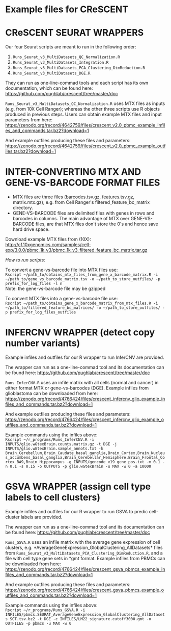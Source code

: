 # Example files for CReSCENT

CReSCENT SEURAT WRAPPERS
================

Our four Seurat scripts are meant to run in the following order:
1. `Runs_Seurat_v3_MultiDatasets_QC_Normalization.R`
2. `Runs_Seurat_v3_MultiDatasets_Integration.R`
3. `Runs_Seurat_v3_MultiDatasets_PCA_Clustering_DimReduction.R`
4. `Runs_Seurat_v3_MultiDatasets_DGE.R`

They can run as one-line-commad tools and each script has its own documentation, which can be found here:
https://github.com/pughlab/crescent/tree/master/doc

`Runs_Seurat_v3_MultiDatasets_QC_Normalization.R` uses MTX files as inputs (e.g. from 10X Cell Ranger); whereas the other three scripts use R objects produced in previous steps. Users can obtain example MTX files and input parameters from here:<br />
https://zenodo.org/record/4642759/files/crescent_v2.0_pbmc_example_infiles_and_commands.tar.bz2?download=1

And example outfiles producing these files and parameters:<br />
https://zenodo.org/record/4642759/files/crescent_v2.0_pbmc_example_outfiles.tar.bz2?download=1


INTER-CONVERTING MTX AND GENE-VS-BARCODE FORMAT FILES
================

- MTX files are three files (barcodes.tsv.gz, features.tsv.gz, matrix.mtx.gz), e.g. from Cell Ranger's filtered_feature_bc_matrix directory.
- GENE-VS-BARCODE files are <tab> delimited files with genes in rows and barcodes in columns.
The main advantage of MTX over GENE-VS-BARCODE files, are that MTX files don't store the 0's and hence save hard drive space.


Download example MTX files from (10X):
http://cf.10xgenomics.com/samples/cell-exp/3.0.0/pbmc_1k_v3/pbmc_1k_v3_filtered_feature_bc_matrix.tar.gz

_How to run scripts:_

To convert a gene-vs-barcode file into MTX files use: <br />
`Rscript ~/path_to/obtains_mtx_files_from_gene_x_barcode_matrix.R -i ~/path_to/gene_vs_barcode_matrix.tsv -o ~/path_to_store_outfiles/ -p prefix_for_log_files -l n` <br />
Note: the gene-vs-barcode file may be gzipped

To convert MTX files into a gene-vs-barcode file use: <br />
`Rscript ~/path_to/obtains_gene_x_barcode_matrix_from_mtx_files.R -i ~/path_to/filtered_feature_bc_matrices/ -o ~/path_to_store_outfiles/ -p prefix_for_log_files_outfiles` <br />


INFERCNV WRAPPER (detect copy number variants)
================

Example infiles and outfiles for our R wrapper to run InferCNV are provided.

The wrapper can run as a one-line-commad tool and its documentation can be found here:
https://github.com/pughlab/crescent/tree/master/doc

`Runs_InferCNV.R` uses an infile matrix with all cells (normal and cancer) in either format MTX or gene-vs-barcodes (DGE). Example infiles from glioblastoma can be downloaded from here:<br />
https://zenodo.org/record/4766424/files/crescent_infercnv_glio_example_infiles_and_commands.tar.bz2?download=1

And example outfiles producing these files and parameters:<br />
https://zenodo.org/record/4766424/files/crescent_infercnv_glio_example_outfiles_and_commands.tar.bz2?download=1

Example commands using the infiles above:<br />
`Rscript ~/r_programs/Runs_InferCNV.R -i INPUTS/glio.wGtexBrain.counts.matrix.gz -t DGE -j INPUTS/glio.wGtexBrain.sample_annots.txt -k Brain_Cerebellum,Brain_Caudate_basal_ganglia,Brain_Cortex,Brain_Nucleus_accumbens_basal_ganglia,Brain_Cerebellar_Hemisphere,Brain_Frontal_Cortex_BA9,Brain_Hippocampus -g INPUTS/gencode_v19_gene_pos.txt -m 0.1 -n 0.1 -s 0.15 -o OUTPUTS -p glio.wGtexBrain -u MAX -w 0 -a 10000`


GSVA WRAPPER (assign cell type labels to cell clusters)
================

Example infiles and outfiles for our R wrapper to run GSVA to predic cell-cluster labels are provided.

The wrapper can run as a one-line-commad tool and its documentation can be found here:
https://github.com/pughlab/crescent/tree/master/doc

`Runs_GSVA.R` uses an infile matrix with the average gene expression of cell clusters, e.g. \*AverageGeneExpression_GlobalClustering_AllDatasets\* files from `Runs_Seurat_v3_MultiDatasets_PCA_Clustering_DimReduction.R`, and a file with cell type gene sets in \*gmt format. Example infiles from PBMCs can be downloaded from here:<br />
https://zenodo.org/record/4766424/files/crescent_gsva_pbmcs_example_infiles_and_commands.tar.bz2?download=1

And example outfiles producing these files and parameters:<br />
https://zenodo.org/record/4766424/files/crescent_gsva_pbmcs_example_outfiles_and_commands.tar.bz2?download=1

Example commands using the infiles above:<br />
`Rscript ~/r_programs/Runs_GSVA.R -i INFILES/pbmcs.SEURAT_AverageGeneExpression_GlobalClustering_AllDatasets_SCT.tsv.bz2 -t DGE -c INFILES/LM22_signature.cutoff3000.gmt -o OUTFILES -p pbmcs -u MAX -w 0`


